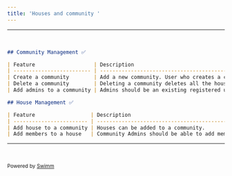 ```yaml
---
title: 'Houses and community '
---
```

<SwmSnippet path="/assets/FEATURES.md" line="31" repo-id="Z2l0aHViJTNBJTNBbXlob21lJTNBJTNBc3dpbW1pbw==" repo-name="myhome">

---

&nbsp;

```markdown
## Community Management ✅

| Feature                   | Description                                                  | Notes |
| ------------------------- | ------------------------------------------------------------ | ----- |
| Create a community        | Add a new community. User who creates a community will be the admin of the community. | ✅     |
| Delete a community        | Deleting a community deletes all the houses in the community. Thereby deleting all the entities which belongs to the community. | ✅     |
| Add admins to a community | Admins should be an existing registered user of the application. | ✅     |

## House Management ✅

| Feature                  | Description                                               | Notes |
| ------------------------ | --------------------------------------------------------- | ----- |
| Add house to a community | Houses can be added to a community.                       | ✅     |
| Add members to a house   | Community Admins should be able to add members to a house | ✅     |
```

---

</SwmSnippet>

&nbsp;

<SwmMeta version="3.0.0" repo-id="Z2l0aHViJTNBJTNBc2h1anUtbXlob21lJTNBJTNBcmljYXJkb2xvcGV6Zw==" repo-name="shuju-myhome"><sup>Powered by [Swimm](https://app.swimm.io/)</sup></SwmMeta>
